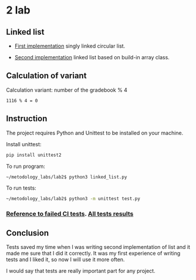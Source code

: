# 2 lab

## Linked list
* [First implementation](https://github.com/olehmartynenko/metodology_labs/commit/15e807b987d910fbfce5dab7de551eb997f00c25) singly linked circular list.

* [Second implementation](https://github.com/olehmartynenko/metodology_labs/commit/84a96494830a0b432e6b926725643623fee1ad21) linked list based on build-in array class.

## Calculation of variant
Calculation variant: number of the gradebook % 4
```
1116 % 4 = 0
```

## Instruction
The project requires Python and Unittest to be installed on your machine.

Install unittest:
```bash
pip install unittest2
```

To run program:
```bash
~/metodology_labs/lab2$ python3 linked_list.py
```

To run tests:
```bash
~/metodology_labs/lab2$ python3 -m unittest test.py
```

### [Reference to failed CI tests](). [All tests results](https://github.com/olehmartynenko/metodology_labs/actions)

## Conclusion
Tests saved my time when I was writing second implementation of list and it made me sure that I did it correctly. It was my first experience of writing tests and I liked it, so now I will use it more often.

I would say that tests are really important part for any project.